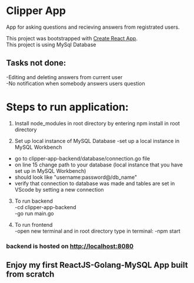 # Clipper App
App for asking questions and recieving answers from registrated users. 



This project was bootstrapped with [Create React App](https://github.com/facebook/create-react-app).\
This project is using MySql Database



## Tasks not done:
-Editing and deleting answers from current user\
-No notification when somebody answers users question

# Steps to run application: 
1. Install node_modules in root directory by entering npm install in root directory

2. Set up local instance of MySQL Database
   -set up a local instance in MySQL Workbench
  - go to clipper-app-backend/database/connection.go file
  - on line 15 change path to your database (local instance that you have set up in MySQL Workbench)  
  - should look like "username:password@/db_name"
  - verify that connection to database was made and tables are set in VScode by setting a new connection 
  
  
3. To run backend\
   -cd clipper-app-backend\
   -go run main.go
   
4. To run frontend\
   -open new terminal and in root directory type in terminal:
   -npm start



### backend is hosted on [http://localhost:8080](http://localhost:8080)


## Enjoy my first ReactJS-Golang-MySQL App built from scratch
